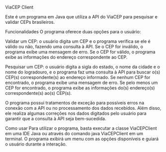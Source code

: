 ViaCEP Client


Este é um programa em Java que utiliza a API do ViaCEP para pesquisar e validar CEPs brasileiros.

Funcionalidades
O programa oferece duas opções para o usuário:

Validar um CEP: o usuário digita um CEP e o programa verifica se ele é válido ou não, fazendo uma consulta à API. Se o CEP for inválido, o programa exibe uma mensagem de erro. Se o CEP for válido, o programa exibe as informações do endereço correspondente ao CEP.

Pesquisar um CEP: o usuário digita a sigla do estado, o nome da cidade e o nome do logradouro, e o programa faz uma consulta à API para buscar o(s) CEP(s) correspondente(s) ao endereço informado. Se nenhum CEP for encontrado, o programa exibe uma mensagem de erro. Se pelo menos um CEP for encontrado, o programa exibe as informações do(s) endereço(s) correspondente(s) ao(s) CEP(s).

O programa possui tratamentos de exceção para possíveis erros na conexão com a API ou no processamento dos dados recebidos. Além disso, ele realiza algumas correções nos dados digitados pelo usuário para garantir que a consulta à API seja bem-sucedida.

Como usar
Para utilizar o programa, basta executar a classe ViaCEPClient em uma IDE Java ou através do comando java ViaCEPClient em um terminal. O programa exibirá um menu com as opções disponíveis e guiará o usuário durante a interação.

